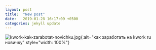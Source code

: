 ```yaml
---
layout: post
title:  "New post"
date:   2019-01-28 16:17:09 +0500
categories: jekyll update
---
```


![kwork-kak-zarabotat-novichku.jpg](/uploads/kwork-kak-zarabotat-novichku.jpg){:alt="как заработать на kwork ru новичку" style="width: 100%"}

